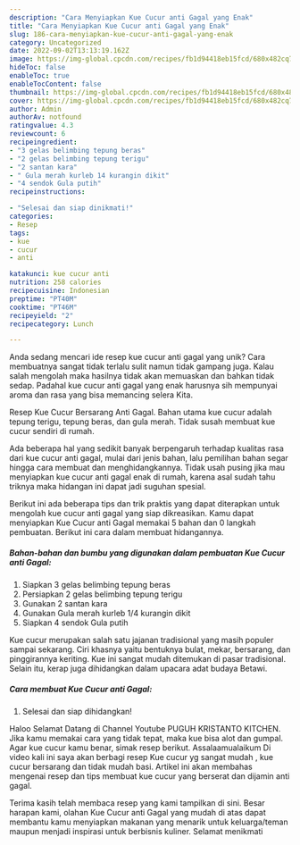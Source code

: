 ```yaml
---
description: "Cara Menyiapkan Kue Cucur anti Gagal yang Enak"
title: "Cara Menyiapkan Kue Cucur anti Gagal yang Enak"
slug: 186-cara-menyiapkan-kue-cucur-anti-gagal-yang-enak
category: Uncategorized
date: 2022-09-02T13:13:19.162Z
image: https://img-global.cpcdn.com/recipes/fb1d94418eb15fcd/680x482cq70/kue-cucur-anti-gagal-foto-resep-utama.jpg
hideToc: false
enableToc: true
enableTocContent: false
thumbnail: https://img-global.cpcdn.com/recipes/fb1d94418eb15fcd/680x482cq70/kue-cucur-anti-gagal-foto-resep-utama.jpg
cover: https://img-global.cpcdn.com/recipes/fb1d94418eb15fcd/680x482cq70/kue-cucur-anti-gagal-foto-resep-utama.jpg
author: Admin
authorAv: notfound
ratingvalue: 4.3
reviewcount: 6
recipeingredient:
- "3 gelas belimbing tepung beras"
- "2 gelas belimbing tepung terigu"
- "2 santan kara"
- " Gula merah kurleb 14 kurangin dikit"
- "4 sendok Gula putih"
recipeinstructions:

- "Selesai dan siap dinikmati!"
categories:
- Resep
tags:
- kue
- cucur
- anti

katakunci: kue cucur anti 
nutrition: 258 calories
recipecuisine: Indonesian
preptime: "PT40M"
cooktime: "PT46M"
recipeyield: "2"
recipecategory: Lunch

---
```





Anda sedang mencari ide resep kue cucur anti gagal yang unik? Cara membuatnya sangat tidak terlalu sulit namun tidak gampang juga. Kalau salah mengolah maka hasilnya tidak akan memuaskan dan bahkan tidak sedap. Padahal kue cucur anti gagal yang enak harusnya sih mempunyai aroma dan rasa yang bisa memancing selera Kita.





Resep Kue Cucur Bersarang Anti Gagal. Bahan utama kue cucur adalah tepung terigu, tepung beras, dan gula merah. Tidak susah membuat kue cucur sendiri di rumah.

Ada beberapa hal yang sedikit banyak berpengaruh terhadap kualitas rasa dari kue cucur anti gagal, mulai dari jenis bahan, lalu pemilihan bahan segar hingga cara membuat dan menghidangkannya. Tidak usah pusing jika mau menyiapkan kue cucur anti gagal enak di rumah, karena asal sudah tahu triknya maka hidangan ini dapat jadi suguhan spesial.






Berikut ini ada beberapa tips dan trik praktis yang dapat diterapkan untuk mengolah kue cucur anti gagal yang siap dikreasikan. Kamu dapat menyiapkan Kue Cucur anti Gagal memakai 5 bahan dan 0 langkah pembuatan. Berikut ini cara dalam membuat hidangannya.

<!--inarticleads1-->

##### Bahan-bahan dan bumbu yang digunakan dalam pembuatan Kue Cucur anti Gagal:

1. Siapkan 3 gelas belimbing tepung beras
1. Persiapkan 2 gelas belimbing tepung terigu
1. Gunakan 2 santan kara
1. Gunakan  Gula merah kurleb 1/4 kurangin dikit
1. Siapkan 4 sendok Gula putih


Kue cucur merupakan salah satu jajanan tradisional yang masih populer sampai sekarang. Ciri khasnya yaitu bentuknya bulat, mekar, bersarang, dan pinggirannya keriting. Kue ini sangat mudah ditemukan di pasar tradisional. Selain itu, kerap juga dihidangkan dalam upacara adat budaya Betawi. 

<!--inarticleads2-->

##### Cara membuat Kue Cucur anti Gagal:


1. Selesai dan siap dihidangkan!

Haloo Selamat Datang di Channel Youtube PUGUH KRISTANTO KITCHEN. Jika kamu memakai cara yang tidak tepat, maka kue bisa alot dan gumpal. Agar kue cucur kamu benar, simak resep berikut. Assalaamualaikum Di video kali ini saya akan berbagi resep Kue cucur yg sangat mudah , kue cucur bersarang dan tidak mudah basi. Artikel ini akan membahas mengenai resep dan tips membuat kue cucur yang berserat dan dijamin anti gagal. 

Terima kasih telah membaca resep yang kami tampilkan di sini. Besar harapan kami, olahan Kue Cucur anti Gagal yang mudah di atas dapat membantu kamu menyiapkan makanan yang menarik untuk keluarga/teman maupun menjadi inspirasi untuk berbisnis kuliner. Selamat menikmati
